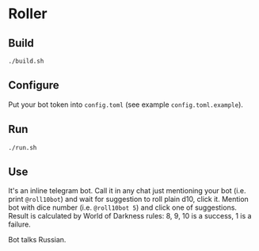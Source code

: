 # Roller

## Build

    ./build.sh

## Configure

Put your bot token into `config.toml` (see example `config.toml.example`).

## Run

    ./run.sh

## Use

It's an inline telegram bot. Call it in any chat just mentioning your bot (i.e. print `@roll10bot`) and wait for suggestion to roll plain d10, click it.
Mention bot with dice number (i.e. `@roll10bot 5`) and click one of suggestions. Result is calculated by World of Darkness rules: 8, 9, 10 is a success, 1 is a failure.

Bot talks Russian.
